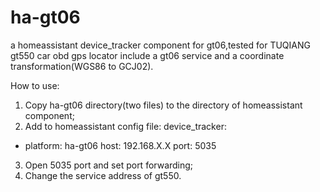 # ha-gt06
a homeassistant device_tracker component for gt06,tested for TUQIANG gt550 car obd gps locator
include a gt06 service and a coordinate transformation(WGS86 to GCJ02).

How to use:
1. Copy ha-gt06 directory(two files) to the directory of homeassistant component;
2. Add to homeassistant config file:
device_tracker:
  - platform: ha-gt06
    host: 192.168.X.X
    port: 5035
3. Open 5035 port and set port forwarding;
4. Change the service address of gt550.
